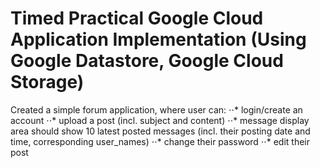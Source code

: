 <h1> Timed Practical Google Cloud Application Implementation (Using Google Datastore, Google Cloud Storage) </h1>


Created a simple forum application, where user can:
⋅⋅* login/create an account
⋅⋅* upload a post (incl. subject and content)
⋅⋅* message display area should show 10 latest posted messages (incl. their posting date and time, corresponding user_names)
⋅⋅* change their password
⋅⋅* edit their post
    

